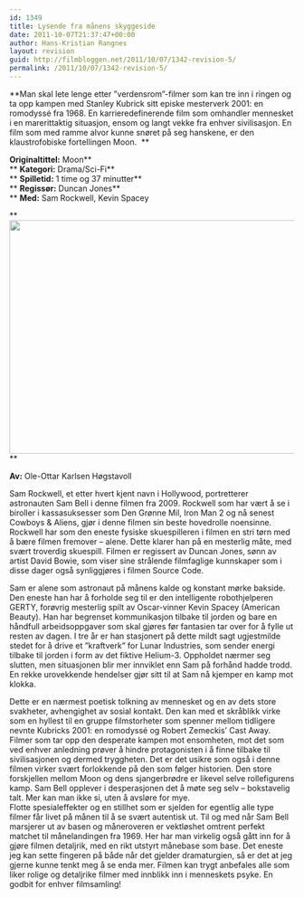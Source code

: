 ```yaml
---
id: 1349
title: Lysende fra månens skyggeside
date: 2011-10-07T21:37:47+00:00
author: Hans-Kristian Rangnes
layout: revision
guid: http://filmbloggen.net/2011/10/07/1342-revision-5/
permalink: /2011/10/07/1342-revision-5/
---
```

**Man skal lete lenge etter ”verdensrom”-filmer som kan tre inn i ringen og ta opp kampen med Stanley Kubrick sitt episke mesterverk 2001: en romodyssé fra 1968. En karrieredefinerende film som omhandler mennesket i en marerittaktig situasjon, ensom og langt vekke fra enhver sivilisasjon. En film som med ramme alvor kunne snøret på seg hanskene, er den klaustrofobiske fortellingen Moon.  **

**<!--more-->**

**Originaltittel:** Moon**  
** **Kategori:** Drama/Sci-Fi**  
** **Spilletid:** 1 time og 37 minutter**  
** **Regissør:** Duncan Jones**  
** **Med:** Sam Rockwell, Kevin Spacey

**  
<a href="http://filmbloggen.net/2011/10/07/lysende-fra-manens-skyggeside/7f4a8613674f0cb053355e01a634a5bd/" rel="attachment wp-att-1343"><img class="alignnone size-large wp-image-1343" src="http://filmbloggen.net/wp-content/uploads//2011/10/7f4a8613674f0cb053355e01a634a5bd-620x413.jpg" alt="" width="620" height="413" /><br /> </a>**

**Av:** Ole-Ottar Karlsen Høgstavoll

Sam Rockwell, et etter hvert kjent navn i Hollywood, portretterer astronauten Sam Bell i denne filmen fra 2009. Rockwell som har vært å se i biroller i kassasuksesser som Den Grønne Mil, Iron Man 2 og nå senest Cowboys & Aliens, gjør i denne filmen sin beste hovedrolle noensinne. Rockwell har som den eneste fysiske skuespilleren i filmen en stri tørn med å bære filmen fremover – alene. Dette klarer han på en mesterlig måte, med svært troverdig skuespill. Filmen er regissert av Duncan Jones, sønn av artist David Bowie, som viser sine strålende filmfaglige kunnskaper som i disse dager også synliggjøres i filmen Source Code.

Sam er alene som astronaut på månens kalde og konstant mørke bakside. Den eneste han har å forholde seg til er den intelligente robothjelperen GERTY, forøvrig mesterlig spilt av Oscar-vinner Kevin Spacey (American Beauty). Han har begrenset kommunikasjon tilbake til jorden og bare en håndfull arbeidsoppgaver som skal gjøres før fantasien tar over for å fylle ut resten av dagen. I tre år er han stasjonert på dette mildt sagt ugjestmilde stedet for å drive et ”kraftverk” for Lunar Industries, som sender energi tilbake til jorden i form av det fiktive Helium-3. Oppholdet nærmer seg slutten, men situasjonen blir mer innviklet enn Sam på forhånd hadde trodd. En rekke urovekkende hendelser gjør sitt til at Sam nå kjemper en kamp mot klokka.

Dette er en nærmest poetisk tolkning av mennesket og en av dets store svakheter, avhengighet av sosial kontakt. Den kan med et skråblikk virke som en hyllest til en gruppe filmstorheter som spenner mellom tidligere nevnte Kubricks 2001: en romodyssé og Robert Zemeckis’ Cast Away. Filmer som tar opp den desperate kampen mot ensomheten, mot det som ved enhver anledning prøver å hindre protagonisten i å finne tilbake til sivilisasjonen og dermed tryggheten. Det er det usikre som også i denne filmen virker svært forlokkende på den som følger historien. Den store forskjellen mellom Moon og dens sjangerbrødre er likevel selve rollefigurens kamp. Sam Bell opplever i desperasjonen det å møte seg selv – bokstavelig talt. Mer kan man ikke si, uten å avsløre for mye.  
Flotte spesialeffekter og en stillhet som er sjelden for egentlig alle type filmer får livet på månen til å se svært autentisk ut. Til og med når Sam Bell marsjerer ut av basen og måneroveren er vektløshet omtrent perfekt matchet til månelandingen fra 1969. Her har man virkelig også gått inn for å gjøre filmen detaljrik, med en rikt utstyrt månebase som base. Det eneste jeg kan sette fingeren på både når det gjelder dramaturgien, så er det at jeg gjerne kunne tenkt meg å se enda mer. Filmen kan trygt anbefales alle som liker rolige og detaljrike filmer med innblikk inn i menneskets psyke. En godbit for enhver filmsamling!